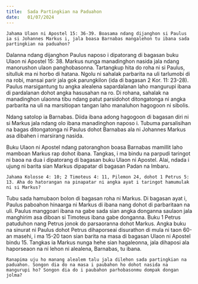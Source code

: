 ```yaml
---
title:  Sada Partingkian na Paduahon
date:   01/07/2024
---
```


`Jahama Ulaon ni Apostel 15: 36-39. Boasama ndang dijanghon si Paulus ia si Johannes Markus i, jala boasa Barnabas mangalehon tu ibana sada partingkian na paduahon?`

Dalanna ndang dijanghon Paulus naposo i dipatorang di bagasan buku Ulaon ni Apostel 15: 38. Markus nunga manadinghon nasida jala ndang manorushon ulaon panghobasonna. Tartangkup hita do roha ni si Paulus, situlluk ma ni horbo di hatana. Ngolu ni sahalak parbarita na uli tarlumobi di na robi, mansai parir jala gok parungkilon (ida di bagasan 2 Kor. 11: 23-28). Paulus marsigantung tu angka alealena sapardalanan laho mangurupi ibana di pardalanan dohot angka hasusahan na ro. Di rohana, sahalak na manadinghon ulaonna tibu ndang patut parsidohot ditongatonga ni angka parbarita na uli na marsitiopan tangan laho manaluhon hagogoon ni sibolis.

Ndang satolop ia Barnabas. Diida ibana adong hagogoon di bagasan diri ni si Markus jala ndang olo ibana manadinghon naposo i. Tubuma parsalisihan na bagas ditongatonga ni Paulus dohot Barnabas ala ni Johannes Markus asa dibahen i marsirang nasida.

Buku Ulaon ni Apostel ndang patoranghon boasa Barnabas mamillit laho mamboan Markus rap dohot ibana. Tangkas, i ma bindu na parpudi taringot ni baoa na dua i dipatorang di bagasan buku Ulaon ni Apostel. Alai, ndada i ujung ni barita sian Markus dipapatar di bagasan Padan na Imbaru.

`Jahama Kolosse 4: 10; 2 Timoteus 4: 11, Pilemon 24, dohot 1 Petrus 5: 13. Aha do hatorangan na pinapatar ni angka ayat i taringot hamumulak ni si Markus?`

Tubu sada hamubaon bolon di bagasan roha ni Markus. Di  bagasan ayat i, Paulus paboahon hinaarga ni Markus di ibana nang dohot di parbaritaan na uli. Paulus manggoari ibana na gabe sada sian angka donganna saulaon jala manghirim asa diboan si Timoteus ibana gabe donganna. Buku 1 Petrus patuduhon nang Petrus jonok do parsaoranna dohot Markus. Angka buku na sinurat ni Paulus dohot Petrus dihaporseai disurathon di mula ni taon 60-an masehi, i ma 15-20 taon sian barita na masa di bagasan Ulaon ni Apostel bindu 15. Tangkas ia Markus nunga hehe sian hagaleonna, jala dihaposi ala haporseaon na ni lehon ni alealena, Barnabas, tu ibana.

`Ranapima uju ho manang alealem talu jala dilehon sada partingkian na paduahon. Songon dia do na masa i paubahon ho dohot nasida na mangurupi ho? Songon dia do i paubahon parhobasonmu dompak dongan jolma?`